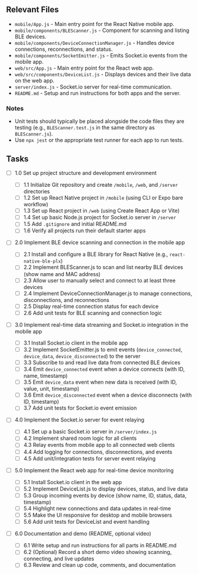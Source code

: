 ## Relevant Files

- `mobile/App.js` - Main entry point for the React Native mobile app.
- `mobile/components/BLEScanner.js` - Component for scanning and listing BLE devices.
- `mobile/components/DeviceConnectionManager.js` - Handles device connections, reconnections, and status.
- `mobile/components/SocketEmitter.js` - Emits Socket.io events from the mobile app.
- `web/src/App.js` - Main entry point for the React web app.
- `web/src/components/DeviceList.js` - Displays devices and their live data on the web app.
- `server/index.js` - Socket.io server for real-time communication.
- `README.md` - Setup and run instructions for both apps and the server.

### Notes

- Unit tests should typically be placed alongside the code files they are testing (e.g., `BLEScanner.test.js` in the same directory as `BLEScanner.js`).
- Use `npx jest` or the appropriate test runner for each app to run tests.

## Tasks

- [ ] 1.0 Set up project structure and development environment

  - [ ] 1.1 Initialize Git repository and create `/mobile`, `/web`, and `/server` directories
  - [ ] 1.2 Set up React Native project in `/mobile` (using CLI or Expo bare workflow)
  - [ ] 1.3 Set up React project in `/web` (using Create React App or Vite)
  - [ ] 1.4 Set up basic Node.js project for Socket.io server in `/server`
  - [ ] 1.5 Add `.gitignore` and initial README.md
  - [ ] 1.6 Verify all projects run their default starter apps

- [ ] 2.0 Implement BLE device scanning and connection in the mobile app

  - [ ] 2.1 Install and configure a BLE library for React Native (e.g., `react-native-ble-plx`)
  - [ ] 2.2 Implement BLEScanner.js to scan and list nearby BLE devices (show name and MAC address)
  - [ ] 2.3 Allow user to manually select and connect to at least three devices
  - [ ] 2.4 Implement DeviceConnectionManager.js to manage connections, disconnections, and reconnections
  - [ ] 2.5 Display real-time connection status for each device
  - [ ] 2.6 Add unit tests for BLE scanning and connection logic

- [ ] 3.0 Implement real-time data streaming and Socket.io integration in the mobile app

  - [ ] 3.1 Install Socket.io client in the mobile app
  - [ ] 3.2 Implement SocketEmitter.js to emit events (`device_connected`, `device_data`, `device_disconnected`) to the server
  - [ ] 3.3 Subscribe to and read live data from connected BLE devices
  - [ ] 3.4 Emit `device_connected` event when a device connects (with ID, name, timestamp)
  - [ ] 3.5 Emit `device_data` event when new data is received (with ID, value, unit, timestamp)
  - [ ] 3.6 Emit `device_disconnected` event when a device disconnects (with ID, timestamp)
  - [ ] 3.7 Add unit tests for Socket.io event emission

- [ ] 4.0 Implement the Socket.io server for event relaying

  - [ ] 4.1 Set up a basic Socket.io server in `/server/index.js`
  - [ ] 4.2 Implement shared room logic for all clients
  - [ ] 4.3 Relay events from mobile app to all connected web clients
  - [ ] 4.4 Add logging for connections, disconnections, and events
  - [ ] 4.5 Add unit/integration tests for server event relaying

- [ ] 5.0 Implement the React web app for real-time device monitoring

  - [ ] 5.1 Install Socket.io client in the web app
  - [ ] 5.2 Implement DeviceList.js to display devices, status, and live data
  - [ ] 5.3 Group incoming events by device (show name, ID, status, data, timestamp)
  - [ ] 5.4 Highlight new connections and data updates in real-time
  - [ ] 5.5 Make the UI responsive for desktop and mobile browsers
  - [ ] 5.6 Add unit tests for DeviceList and event handling

- [ ] 6.0 Documentation and demo (README, optional video)
  - [ ] 6.1 Write setup and run instructions for all parts in README.md
  - [ ] 6.2 (Optional) Record a short demo video showing scanning, connecting, and live updates
  - [ ] 6.3 Review and clean up code, comments, and documentation
